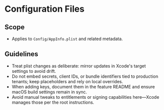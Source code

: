 # Configuration Files

## Scope
- Applies to `Config/AppInfo.plist` and related metadata.

## Guidelines
- Treat plist changes as deliberate: mirror updates in Xcode's target settings to avoid drift.
- Do not embed secrets, client IDs, or bundle identifiers tied to production tenants; keep placeholders and rely on local overrides.
- When adding keys, document them in the feature README and ensure macOS build settings remain in sync.
- Avoid manual tweaks to entitlements or signing capabilities here—Xcode manages those per the root instructions.
